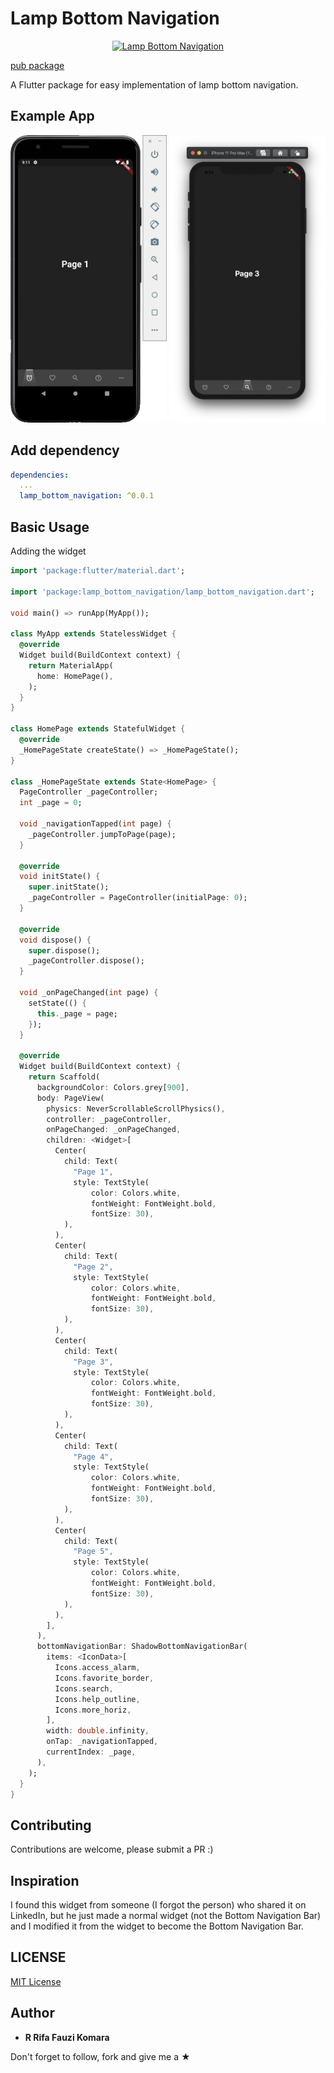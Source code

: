# Lamp Bottom Navigation

<p align="center">
 <a href="https://pub.dev/packages/lamp_bottom_navigation">
    <img alt="Lamp Bottom Navigation" src="https://img.shields.io/pub/v/lamp_bottom_navigation.svg">
  </a>
</p>

[pub package](https://pub.dev/packages/lamp_bottom_navigation)

A Flutter package for easy implementation of lamp bottom navigation.

## Example App
<img src="screenshot/android.png" width="250" height="460">     <img src="screenshot/ios.png" width="250" height="460">

## Add dependency

```yaml
dependencies:
  ...
  lamp_bottom_navigation: ^0.0.1
```

## Basic Usage

Adding the widget
```dart
import 'package:flutter/material.dart';

import 'package:lamp_bottom_navigation/lamp_bottom_navigation.dart';

void main() => runApp(MyApp());

class MyApp extends StatelessWidget {
  @override
  Widget build(BuildContext context) {
    return MaterialApp(
      home: HomePage(),
    );
  }
}

class HomePage extends StatefulWidget {
  @override
  _HomePageState createState() => _HomePageState();
}

class _HomePageState extends State<HomePage> {
  PageController _pageController;
  int _page = 0;

  void _navigationTapped(int page) {
    _pageController.jumpToPage(page);
  }

  @override
  void initState() {
    super.initState();
    _pageController = PageController(initialPage: 0);
  }

  @override
  void dispose() {
    super.dispose();
    _pageController.dispose();
  }

  void _onPageChanged(int page) {
    setState(() {
      this._page = page;
    });
  }

  @override
  Widget build(BuildContext context) {
    return Scaffold(
      backgroundColor: Colors.grey[900],
      body: PageView(
        physics: NeverScrollableScrollPhysics(),
        controller: _pageController,
        onPageChanged: _onPageChanged,
        children: <Widget>[
          Center(
            child: Text(
              "Page 1",
              style: TextStyle(
                  color: Colors.white,
                  fontWeight: FontWeight.bold,
                  fontSize: 30),
            ),
          ),
          Center(
            child: Text(
              "Page 2",
              style: TextStyle(
                  color: Colors.white,
                  fontWeight: FontWeight.bold,
                  fontSize: 30),
            ),
          ),
          Center(
            child: Text(
              "Page 3",
              style: TextStyle(
                  color: Colors.white,
                  fontWeight: FontWeight.bold,
                  fontSize: 30),
            ),
          ),
          Center(
            child: Text(
              "Page 4",
              style: TextStyle(
                  color: Colors.white,
                  fontWeight: FontWeight.bold,
                  fontSize: 30),
            ),
          ),
          Center(
            child: Text(
              "Page 5",
              style: TextStyle(
                  color: Colors.white,
                  fontWeight: FontWeight.bold,
                  fontSize: 30),
            ),
          ),
        ],
      ),
      bottomNavigationBar: ShadowBottomNavigationBar(
        items: <IconData>[
          Icons.access_alarm,
          Icons.favorite_border,
          Icons.search,
          Icons.help_outline,
          Icons.more_horiz,
        ],
        width: double.infinity,
        onTap: _navigationTapped,
        currentIndex: _page,
      ),
    );
  }
}
```

## Contributing

Contributions are welcome, please submit a PR :)

## Inspiration

I found this widget from someone (I forgot the person) who shared it on LinkedIn, but he just made a normal widget (not the Bottom Navigation Bar) and I modified it from the widget to become the Bottom Navigation Bar.

## LICENSE

[MIT License](https://github.com/rrifafauzikomara/lamp_bottom_navigation/blob/master/LICENSE)

## Author

* **R Rifa Fauzi Komara**

Don't forget to follow, fork and give me a ★